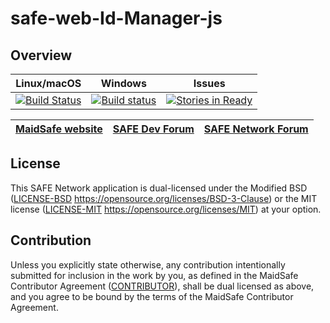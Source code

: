 # safe-web-Id-Manager-js

## Overview


|Linux/macOS|Windows|Issues|
|:--------:|:-----:|:----:|
|[![Build Status](https://travis-ci.com/maidsafe/safe-web-id-manager-js.svg?branch=master)](https://travis-ci.com/maidsafe/safe-web-id-manager-js)|[![Build status](https://ci.appveyor.com/api/projects/status/vyq74b658589wsva/branch/master?svg=true)](https://ci.appveyor.com/project/MaidSafe-QA/safe-web-id-manager-js/branch/master)|[![Stories in Ready](https://badge.waffle.io/maidsafe/safe-web-id-manager-js.png?label=ready&title=Ready)](https://waffle.io/maidsafe/safe-web-id-manager-js)|

| [MaidSafe website](https://maidsafe.net) | [SAFE Dev Forum](https://forum.safedev.org) | [SAFE Network Forum](https://safenetforum.org) |
|:-------:|:-------:|:-------:|

## License

This SAFE Network application is dual-licensed under the Modified BSD ([LICENSE-BSD](LICENSE-BSD) https://opensource.org/licenses/BSD-3-Clause) or the MIT license ([LICENSE-MIT](LICENSE-MIT) https://opensource.org/licenses/MIT) at your option.

## Contribution

Unless you explicitly state otherwise, any contribution intentionally submitted for inclusion in the
work by you, as defined in the MaidSafe Contributor Agreement ([CONTRIBUTOR](CONTRIBUTOR)), shall be
dual licensed as above, and you agree to be bound by the terms of the MaidSafe Contributor Agreement.
